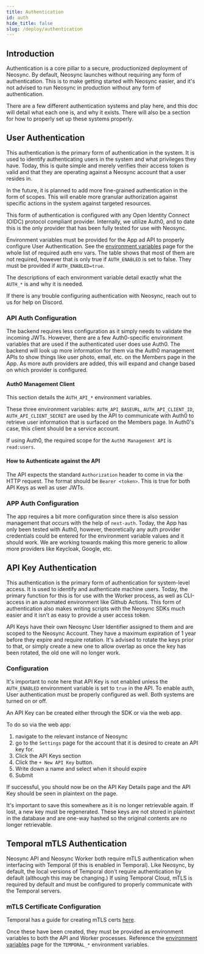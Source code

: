 ```yaml
---
title: Authentication
id: auth
hide_title: false
slug: /deploy/authentication
---
```


## Introduction

Authentication is a core pillar to a secure, productionized deployment of Neosync.
By default, Neosync launches without requiring any form of authentication. This is to make getting started with Neosync easier, and it's not advised to run Neosync in production without any form of authentication.

There are a few different authentication systems and play here, and this doc will detail what each one is, and why it exists.
There will also be a section for how to properly set up these systems properly.

## User Authentication

This authentication is the primary form of authentication in the system. It is used to identify authenticating users in the system and what privileges they have.
Today, this is quite simple and merely verifies their access token is valid and that they are operating against a Neosync account that a user resides in.

In the future, it is planned to add more fine-grained authentication in the form of scopes. This will enable more granular authorization against specific actions in the system against targeted resources.

This form of authentication is configured with any Open Identity Connect (OIDC) protocol compliant provider.
Internally, we utilize Auth0, and to date this is the only provider that has been fully tested for use with Neosync.

Environment variables must be provided for the App ad API to properly configure User Authentication.
See the [environment variables](/deploy/environment-variables.md) page for the whole list of required auth env vars.
The table shows that most of them are not required, however that is only true if `AUTH_ENABLED` is set to false. They must be provided if `AUTH_ENABLED=true`.

The descriptions of each environment variable detail exactly what the `AUTH_*` is and why it is needed.

If there is any trouble configuring authentication with Neosync, reach out to us for help on Discord.

### API Auth Configuration

The backend requires less configuration as it simply needs to validate the incoming JWTs. However, there are a few Auth0-specific environment variables that are used if the authenticated user does use Auth0.
The backend will look up more information for them via the Auth0 management APIs to show things like user photo, email, etc. on the Members page in the App. As more auth providers are added, this will expand and change based on which provider is configured.

#### Auth0 Management Client

This section details the `AUTH_API_*` environment variables.

These three environment variables: `AUTH_API_BASEURL`, `AUTH_API_CLIENT_ID`, `AUTH_API_CLIENT_SECRET` are used by the API to communicate with Auth0 to retrieve user information that is surfaced on the Members page.
In Auth0's case, this client should be a service account.

If using Auth0, the required scope for the `Auth0 Management API` is `read:users`.

#### How to Authenticate against the API

The API expects the standard `Authorization` header to come in via the HTTP request. The format should be `Bearer <token>`. This is true for both API Keys as well as user JWTs.

### APP Auth Configuration

The app requires a bit more configuration since there is also session management that occurs with the help of `next-auth`.
Today, the App has only been tested with Auth0, however, theoretically any auth provider credentials could be entered for the environment variable values and it should work.
We are working towards making this more generic to allow more providers like Keycloak, Google, etc.

## API Key Authentication

This authentication is the primary form of authentication for system-level access. It is used to identify and authenticate machine users.
Today, the primary function for this is for use with the Worker process, as well as CLI-access in an automated environment like Github Actions.
This form of authentication also makes writing scripts with the Neosync SDKs much easier and it isn't as easy to provide a user access token.

API Keys have their own Neosync User Identifier assigned to them and are scoped to the Neosync Account.
They have a maximum expiration of 1 year before they expire and require rotation.
It's advised to rotate the keys prior to that, or simply create a new one to allow overlap as once the key has been rotated, the old one will no longer work.

### Configuration

It's important to note here that API Key is not enabled unless the `AUTH_ENABLED` environment variable is set to `true` in the API.
To enable auth, User authentication must be properly configured as well. Both systems are turned on or off.

An API Key can be created either through the SDK or via the web app.

To do so via the web app:

1. navigate to the relevant instance of Neosync
2. go to the `Settings` page for the account that it is desired to create an API key for.
3. Click the API Keys section
4. Click the `+ New API Key` button.
5. Write down a name and select when it should expire
6. Submit

If successful, you should now be on the API Key Details page and the API Key should be seen in plaintext on the page.

It's important to save this somewhere as it is no longer retrievable again. If lost, a new key must be regenerated.
These keys are not stored in plaintext in the database and are one-way hashed so the original contents are no longer retrievable.

## Temporal mTLS Authentication

Neosync API and Neosync Worker both require mTLS authentication when interfacing with Temporal (if this is enabled in Temporal).
Like Neosync, by default, the local versions of Temporal don't require authentication by default (although this may be changing.)
If using Temporal Cloud, mTLS is required by default and must be configured to properly communicate with the Temporal servers.

### mTLS Certificate Configuration

Temporal has a guide for creating mTLS certs [here](https://docs.temporal.io/cloud/certificates#use-tcld-to-generate-certificates).

Once these have been created, they must be provided as environment variables to both the API and Worker processes.
Reference the [environment variables](/deploy/environment-variables.md) page for the `TEMPORAL_*` environment variables.
